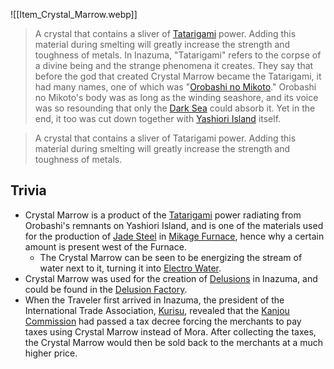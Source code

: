 
![[Item_Crystal_Marrow.webp]]

> A crystal that contains a sliver of [Tatarigami](https://genshin-impact.fandom.com/wiki/Tatarigami "Tatarigami") power. Adding this material during smelting will greatly increase the strength and toughness of metals.
> In Inazuma, "Tatarigami" refers to the corpse of a divine being and the strange phenomena it creates. They say that before the god that created Crystal Marrow became the Tatarigami, it had many names, one of which was "[Orobashi no Mikoto](https://genshin-impact.fandom.com/wiki/Orobashi_no_Mikoto "Orobashi no Mikoto")." Orobashi no Mikoto's body was as long as the winding seashore, and its voice was so resounding that only the [Dark Sea](https://genshin-impact.fandom.com/wiki/Dark_Sea "Dark Sea") could absorb it. Yet in the end, it too was cut down together with [Yashiori Island](https://genshin-impact.fandom.com/wiki/Yashiori_Island "Yashiori Island") itself.


> A crystal that contains a sliver of Tatarigami power. Adding this material during smelting will greatly increase the strength and toughness of metals.

## Trivia

-   Crystal Marrow is a product of the [Tatarigami](https://genshin-impact.fandom.com/wiki/Tatarigami "Tatarigami") power radiating from Orobashi's remnants on Yashiori Island, and is one of the materials used for the production of [Jade Steel](https://genshin-impact.fandom.com/wiki/Jade_Steel "Jade Steel") in [Mikage Furnace](https://genshin-impact.fandom.com/wiki/Mikage_Furnace "Mikage Furnace"), hence why a certain amount is present west of the Furnace.
    -   The Crystal Marrow can be seen to be energizing the stream of water next to it, turning it into [Electro Water](https://genshin-impact.fandom.com/wiki/Electro_Water "Electro Water").
-   Crystal Marrow was used for the creation of [Delusions](https://genshin-impact.fandom.com/wiki/Delusions "Delusions") in Inazuma, and could be found in the [Delusion Factory](https://genshin-impact.fandom.com/wiki/Delusion_Factory "Delusion Factory").
-   When the Traveler first arrived in Inazuma, the president of the International Trade Association, [Kurisu](https://genshin-impact.fandom.com/wiki/Kurisu "Kurisu"), revealed that the [Kanjou Commission](https://genshin-impact.fandom.com/wiki/Kanjou_Commission "Kanjou Commission") had passed a tax decree forcing the merchants to pay taxes using Crystal Marrow instead of Mora. After collecting the taxes, the Crystal Marrow would then be sold back to the merchants at a much higher price.